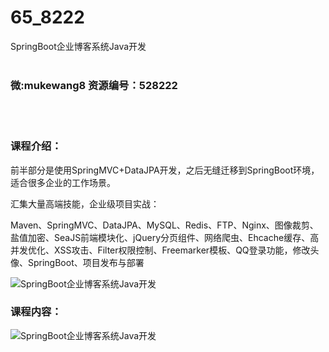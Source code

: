 # 65_8222
SpringBoot企业博客系统Java开发
<br/></br>
<h3>微:mukewang8 资源编号：528222</h3>
<br/></br>
<h3>课程介绍：</h3>
<p>前半部分是使用SpringMVC+DataJPA开发，之后无缝迁移到<a title="查看与 SpringBoot 相关的文章" target="_blank">SpringBoot</a>环境，适合很多企业的工作场景。</p>
<p>汇集大量高端技能，企业级项目实战：</p>
<p>Maven、SpringMVC、DataJPA、MySQL、Redis、FTP、Nginx、图像裁剪、盐值加密、SeaJS前端模块化、jQuery分页组件、网络爬虫、Ehcache缓存、高并发优化、XSS攻击、Filter权限控制、Freemarker模板、QQ登录功能，修改头像、SpringBoot、项目发布与部署</p>
<p><img src="https://www.ko996.com/wp-content/uploads/img/2019/10/1-133-300x167.png" alt="SpringBoot企业博客系统Java开发"></p>
<h3>课程内容：</h3>
<p><img src="https://www.ko996.com/wp-content/uploads/img/2019/10/2-74.png" alt="SpringBoot企业博客系统Java开发"></p>
